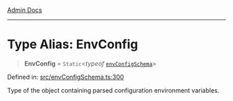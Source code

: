 [Admin Docs](/)

***

# Type Alias: EnvConfig

> **EnvConfig** = `Static`\<*typeof* [`envConfigSchema`](../variables/envConfigSchema.md)\>

Defined in: [src/envConfigSchema.ts:300](https://github.com/gautam-divyanshu/talawa-api/blob/d8a8cac9e6df3a48d2412b7eda7ba90695bb5e35/src/envConfigSchema.ts#L300)

Type of the object containing parsed configuration environment variables.

